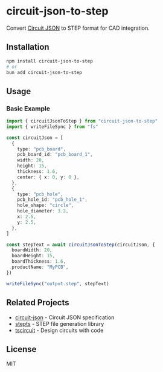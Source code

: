 # circuit-json-to-step

Convert [Circuit JSON](https://github.com/tscircuit/circuit-json) to STEP format for CAD integration.

## Installation

```bash
npm install circuit-json-to-step
# or
bun add circuit-json-to-step
```

## Usage

### Basic Example

```typescript
import { circuitJsonToStep } from "circuit-json-to-step"
import { writeFileSync } from "fs"

const circuitJson = [
  {
    type: "pcb_board",
    pcb_board_id: "pcb_board_1",
    width: 20,
    height: 15,
    thickness: 1.6,
    center: { x: 0, y: 0 },
  },
  {
    type: "pcb_hole",
    pcb_hole_id: "pcb_hole_1",
    hole_shape: "circle",
    hole_diameter: 3.2,
    x: 2.5,
    y: 2.5,
  },
]

const stepText = await circuitJsonToStep(circuitJson, {
  boardWidth: 20,
  boardHeight: 15,
  boardThickness: 1.6,
  productName: "MyPCB",
})

writeFileSync("output.step", stepText)
```

## Related Projects

- [circuit-json](https://github.com/tscircuit/circuit-json) - Circuit JSON specification
- [stepts](https://github.com/tscircuit/stepts) - STEP file generation library
- [tscircuit](https://github.com/tscircuit/tscircuit) - Design circuits with code

## License

MIT
